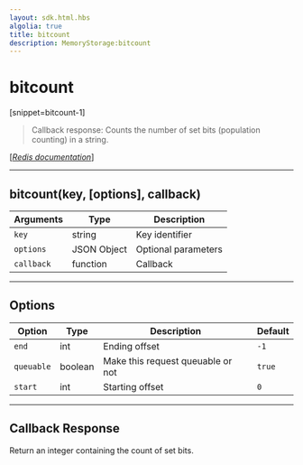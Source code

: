 ```yaml
---
layout: sdk.html.hbs
algolia: true
title: bitcount
description: MemoryStorage:bitcount
---
```

  

# bitcount
[snippet=bitcount-1]

> Callback response:
Counts the number of set bits (population counting) in a string.

[[_Redis documentation_]](https://redis.io/commands/bitcount)

---

## bitcount(key, [options], callback)

| Arguments | Type | Description |
|---------------|---------|----------------------------------------|
| `key` | string | Key identifier |
| `options` | JSON Object | Optional parameters |
| `callback` | function | Callback |

---

## Options

| Option | Type | Description | Default |
|---------------|---------|----------------------------------------|---------|
| `end` | int | Ending offset | `-1` |
| `queuable` | boolean | Make this request queuable or not  | `true` |
| `start` | int | Starting offset | `0` |

---

## Callback Response

Return an integer containing the count of set bits.
